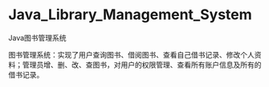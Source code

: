 # Java_Library_Management_System
Java图书管理系统

图书管理系统：实现了用户查询图书、借阅图书、查看自己借书记录、修改个人资料；管理员增、删、改、查图书，对用户的权限管理、查看所有账户信息及所有的借书记录。
